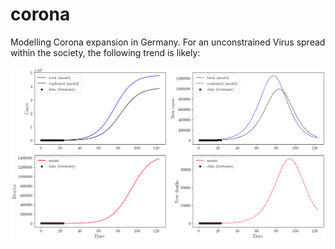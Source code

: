 # corona
Modelling Corona expansion in Germany. For an unconstrained Virus spread within the society, the following trend is likely:

![img](img/fit_data_model_predict.png)
